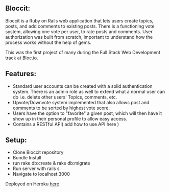 ## Bloccit:

Bloccit is a Ruby on Rails web application that lets users create topics, posts, and add comments to existing posts.  There is a functioning vote system, allowing one vote per user, to rate posts and comments.  User authorization was built from scratch, important to understand how the process works without the help of gems.

This was the first project of many during the Full Stack Web Development track at Bloc.io.

## Features:

- Standard user accounts can be created with a solid authentication system.  There is an      admin role as well to extend what a normal user can do i.e. delete other users' Topics, comments, etc.
- Upvote/Downvote system implemented that also allows post and comments to be sorted by highest vote score.
- Users have the option to "favorite" a given post, which will then have it show up in their personal profile to allow easy access.
- Contains a RESTful API( add how to use API here )

## Setup:

- Clone Bloccit repository
- Bundle Install
- run rake db:create & rake db:migrate
- Run server with rails s
- Navigate to localhost:3000

Deployed on Heroku [here](arcane-depths-4489.herokuapp.com)
